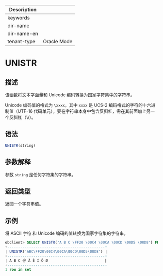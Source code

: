 | Description   |                 |
|---------------|-----------------|
| keywords      |                 |
| dir-name      |                 |
| dir-name-en   |                 |
| tenant-type   | Oracle Mode     |

# UNISTR

## 描述

该函数将文本字面量和 Unicode 编码转换为国家字符集中的字符串。

Unicode 编码值的格式为 `\xxxx`，其中 `xxxx` 是 UCS-2 编码格式的字符的十六进制值（UTF-16 代码单元）。要在字符串本身中包含反斜杠，需在其前面加上另一个反斜杠（\\\\）。

## 语法

```sql
UNISTR(string)
```

## 参数解释

参数 `string` 是任何字符集的字符串。

## 返回类型

返回一个字符串值。

## 示例

将 ASCII 字符 和 Unicode 编码的值转换为国家字符集的字符串。

```sql
obclient> SELECT UNISTR('A B C \FF20 \00C4 \00CA \00CD \00D5 \00D8') FROM DUAL;
+---------------------------------------------+
| UNISTR('ABC\FF20\00C4\00CA\00CD\00D5\00D8') |
+---------------------------------------------+
| A B C ＠ Ä Ê Í Õ Ø                          |
+---------------------------------------------+
1 row in set
```
